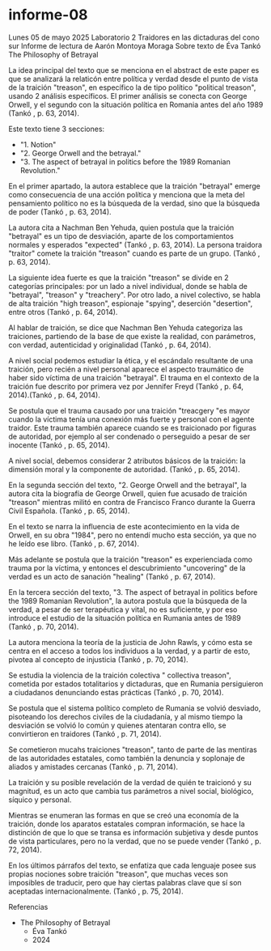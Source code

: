 # informe-08

Lunes 05 de mayo 2025
Laboratorio 2
Traidores en las dictaduras del cono sur
Informe de lectura de Aarón Montoya Moraga
Sobre texto de Éva Tankó
The Philosophy of Betrayal

La idea principal del texto que se menciona en el abstract de este paper es que se analizará la relaticón entre política y verdad desde el punto de vista de la traición "treason", en específico la de tipo político "political treason", usando 2 análisis específicos. El primer análisis se conecta con George Orwell, y el segundo con la situación política en Romania antes del año 1989 (Tankó , p. 63, 2014).

Este texto tiene 3 secciones:

* "1. Notion"
* "2. George Orwell and the betrayal."
* "3. The aspect of betrayal in politics before the 1989 Romanian Revolution."

En el primer apartado, la autora establece que la traición "betrayal" emerge como consecuencia de una acción política y menciona que la meta del pensamiento político no es la búsqueda de la verdad, sino que la búsqueda de poder (Tankó , p. 63, 2014).

La autora cita a Nachman Ben Yehuda, quien postula que la traición "betrayal" es un tipo de desviación, aparte de los comportamientos normales y esperados "expected" (Tankó , p. 63, 2014). La persona traidora "traitor" comete la traición "treason" cuando es parte de un grupo. (Tankó , p. 63, 2014).

La siguiente idea fuerte es que la traición "treason" se divide en 2 categorías principales: por un lado a nivel individual, donde se habla de "betrayal", "treason" y "treachery". Por otro lado, a nivel colectivo, se habla de alta traición "high treason", espionaje "spying", deserción "desertion", entre otros (Tankó , p. 64, 2014).

Al hablar de traición, se dice que Nachman Ben Yehuda categoriza las traiciones, partiendo de la base de que existe la realidad, con parámetros, con verdad, autenticidad y originalidad (Tankó , p. 64, 2014).

A nivel social podemos estudiar la ética, y el escándalo resultante de una traición, pero recién a nivel personal aparece el aspecto traumático de haber sido víctima de una traición "betrayal". El trauma en el contexto de la traición fue descrito por primera vez por Jennifer Freyd (Tankó , p. 64, 2014).(Tankó , p. 64, 2014).

Se postula que el trauma causado por una traición "treacgery "es mayor cuando la víctima tenía una conexión más fuerte y personal con el agente traidor. Este trauma también aparece cuando se es traicionado por figuras de autoridad, por ejemplo al ser condenado o perseguido a pesar de ser inocente (Tankó , p. 65, 2014).

A nivel social, debemos considerar 2 atributos básicos de la traición: la dimensión moral y la componente de autoridad. (Tankó , p. 65, 2014).

En la segunda sección del texto, "2. George Orwell and the betrayal", la autora cita la biografía de George Orwell, quien fue acusado de traición "treason" mientras militó en contra de Francisco Franco durante la Guerra Civil Española. (Tankó , p. 65, 2014).

En el texto se narra la influencia de este acontecimiento en la vida de Orwell, en su obra "1984", pero no entendí mucho esta sección, ya que no he leído ese libro. (Tankó , p. 67, 2014).

Más adelante se postula que la traición "treason" es experienciada como trauma por la víctima, y entonces el descubrimiento "uncovering" de la verdad es un acto de sanación "healing" (Tankó , p. 67, 2014).

En la tercera sección del texto, "3. The aspect of betrayal in politics before the 1989 Romanian Revolution", la autora postula que la búsqueda de la verdad, a pesar de ser terapéutica y vital, no es suficiente, y por eso introduce el estudio de la situación política en Rumania antes de 1989 (Tankó , p. 70, 2014).

La autora menciona la teoría de la justicia de John Rawls, y cómo esta se centra en el acceso a todos los individuos a la verdad, y a partir de esto, pivotea al concepto de injusticia (Tankó , p. 70, 2014).

Se estudia la violencia de la traición colectiva " collectiva treason", cometida por estados totalitarios y dictaduras, que en Rumania persiguieron a ciudadanos denunciando estas prácticas (Tankó , p. 70, 2014).

Se postula que el sistema político completo de Rumania se volvió desviado, pisoteando los derechos civiles de la ciudadanía, y al mismo tiempo la desviación se volvió lo común y quienes atentaran contra ello, se convirtieron en traidores (Tankó , p. 71, 2014).

Se cometieron mucahs traiciones "treason", tanto de parte de las mentiras de las autoridades estatales, como también la denuncia y soplonaje de aliados y amistades cercanas (Tankó , p. 71, 2014).

La traición y su posible revelación de la verdad de quién te traicionó y su magnitud, es un acto que cambia tus parámetros a nivel social, biológico, síquico y personal.

Mientras se enumeran las formas en que se creó una economía de la traición, donde los aparatos estatales compran información, se hace la distinción de que lo que se transa es información subjetiva y desde puntos de vista particulares, pero no la verdad, que no se puede vender (Tankó , p. 72, 2014).

En los últimos párrafos del texto, se enfatiza que cada lenguaje posee sus propias nociones sobre traición "treason", que muchas veces son imposibles de traducir, pero que hay ciertas palabras clave que sí son aceptadas internacionalmente. (Tankó , p. 75, 2014).

Referencias

* The Philosophy of Betrayal
  * Éva Tankó
  * 2024

